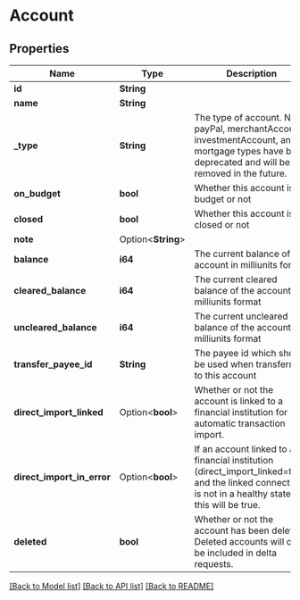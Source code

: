 # Account

## Properties

Name | Type | Description | Notes
------------ | ------------- | ------------- | -------------
**id** | **String** |  | 
**name** | **String** |  | 
**_type** | **String** | The type of account. Note: payPal, merchantAccount, investmentAccount, and mortgage types have been deprecated and will be removed in the future. | 
**on_budget** | **bool** | Whether this account is on budget or not | 
**closed** | **bool** | Whether this account is closed or not | 
**note** | Option<**String**> |  | [optional]
**balance** | **i64** | The current balance of the account in milliunits format | 
**cleared_balance** | **i64** | The current cleared balance of the account in milliunits format | 
**uncleared_balance** | **i64** | The current uncleared balance of the account in milliunits format | 
**transfer_payee_id** | **String** | The payee id which should be used when transferring to this account | 
**direct_import_linked** | Option<**bool**> | Whether or not the account is linked to a financial institution for automatic transaction import. | [optional]
**direct_import_in_error** | Option<**bool**> | If an account linked to a financial institution (direct_import_linked=true) and the linked connection is not in a healthy state, this will be true. | [optional]
**deleted** | **bool** | Whether or not the account has been deleted.  Deleted accounts will only be included in delta requests. | 

[[Back to Model list]](../README.md#documentation-for-models) [[Back to API list]](../README.md#documentation-for-api-endpoints) [[Back to README]](../README.md)


